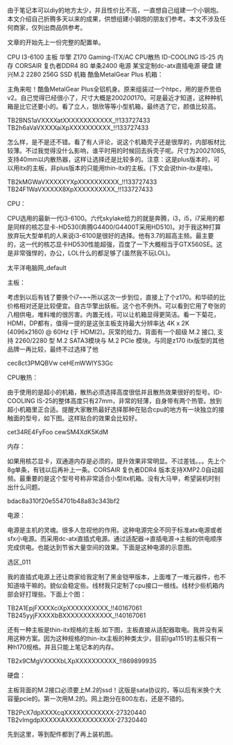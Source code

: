 由于笔记本可以diy的地方太少，并且性价比不高，一直想自己组建一个小钢炮。本文介绍自己折腾多天以来的成果，供想组建小钢炮的朋友们参考。本文不涉及任何商家，仅列出商品供参考。



文章的开始先上一份完整的配置单。

CPU	I3-6100
主板	华擎 Z170 Gaming-ITX/AC
CPU散热	ID-COOLING IS-25
内存	CORSAIR 复仇者DDR4 8G 单条2400
电源	某宝定制dc-atx直插电源
硬盘	建兴M.2 2280 256G SSD
机箱	酷鱼MetalGear Plus
机箱：

主角来啦！酷鱼MetalGear Plus全铝机身。原来组装过一个htpc，用的是乔思伯v2。自己觉得已经很小了，尺寸大概是200*200*170。可是最近才知道，这种种机箱是比它还要小的。看了立人，银欣等等小型机箱，最终选了它，颜值比较高。

TB2BNS1aVXXXXatXXXXXXXXXXXX_!!133727433 TB2h6aVaVXXXXaiXpXXXXXXXXXX_!!133727433

怎么样，是不是还不错。看了有人评论，说这个机箱壳子还是很厚的，内部板材比较薄。不过我觉得没什么影响，谁平时用的时候回去拆壳子呢。尺寸为200*210*85,支持40mm以内散热器，这样让选择还是比较多的。注意：这是plus版本的，可以用itx的主板，非plus版本的只能用thin-itx的主板。(下文会说thin-itx是啥)。

TB2kMGWaVXXXXXYXpXXXXXXXXXX_!!133727433  TB24F1WaVXXXXX8XpXXXXXXXXXX_!!133727433

CPU：

CPU选用的最新一代i3-6100。六代skylake给力的就是奔腾，i3，i5，i7采用的都是同样的核芯显卡-HD530(奔腾G4400/G4400T采用HD510)。对于我这种打算放弃玩大型单机的人来说i3-6100是很好的选择。他有3.7的超高主频。最主要的，这一代的核芯显卡HD530性能超强，百度了一下大概相当于GTX560SE。这是非常强悍的，办公，LOL什么的都足够了(虽然我不玩LOL)。

太平洋电脑网_default

主板：

考虑到以后有钱了要换个i7~~~所以这次一步到位，直接上了个z170。和华硕的比价格相对还是比较便宜。自古华擎出妖板。这个也不例外。可以看到它用了夸张的八相供电，堆料堆的很厉害。内置无线，可以让机箱显得更简洁。看一下菊花，HDMI，DP都有，值得一提的是这张主板支持最大分辨率达 4K x 2K (4096x2160) @ 60Hz (于 HDMI2)。灰常的给力。背面有一个超级 M.2 接口, 支持 2260/2280 型 M.2 SATA3模块与 M.2 PCIe 模块。与同是z170 itx版型的其他品牌一再比较，最终不过选择了他



cec8ct3PMQBVw ceHEmWWlYS3Gc

CPU散热：

由于使用的是超小的机箱，散热必须选择高度很低并且散热效果很好的型号。ID-COOLING IS-25的整体高度只有27mm，非常的轻薄，自身带有两个热管。放到超小机箱里正合适。提醒大家散热最好选择那种在贴合cpu的地方有一块独立的接触面的型号，如下图。这样贴合的效果会比较好。

cet34RE4FyFoo cewSM4XdK5KdM

内存：

如果用核芯显卡，双通道内存是必须的，提升效果非常明显。不过差钱。。。先上个8g单条，有钱以后再补上一条。CORSAIR 复仇者DDR4 版本支持XMP2.0自动超频。最重要的是这个型号号称非常适合小型itx机箱。没有大马甲，希望装机时别出什么问题。

bdac8a310f20e554701b48a83c343bf2

电源：

电源是主机的灵魂。很多人忽视他的作用。这种电源完全不同于标准atx电源或者sfx小电源。而采用dc-atx直插式电源。通过适配器->直插电源->主板的供电顺序完成供电。也能达到节省大量空间的效果。下面是这种电源的示意图。

选区_011

我的直插式电源上还让商家给我定制了黑金铠甲版本，上面堆了一堆元器件，也不知道啥干嘛的。貌似会稳定些。线材我只定制了cpu接口一根线。线材少些机箱内部会好打理些。下面上个图：

TB2A1EpjFXXXXciXpXXXXXXXXXX_!!40167061 TB245yyjFXXXXbBXXXXXXXXXXXX_!!40167061

还有一种主板是thin-itx规格的主板.如下图，主板直接从适配器取电。我并没有采用这种方案。因为这种规格的thin-itx主板的种类太少，目前lga1151的主板只有一种h170规格。并且只能上笔记本的内存。

TB2x9CMgVXXXXbLXpXXXXXXXXXX_!!869899935

硬盘：

主板背面的M.2接口必须要上M.2的ssd！这版是sata协议的，等以后有米换个大容量pcie的。第一次用M.2的。网上跑分在800左右，还是不错的。

TB2PcX7dpXXXXcqXXXXXXXXXXXX-27320440 TB2vImgdpXXXXXAXXXXXXXXXXXX-27320440

先到这里，等到配件都到了再上装机图。
